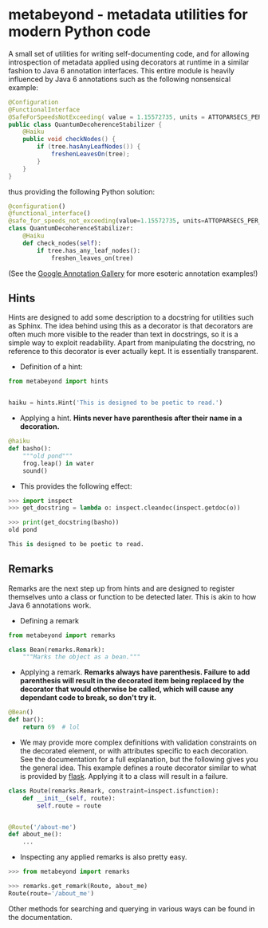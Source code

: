 # metabeyond - metadata utilities for modern Python code

A small set of utilities for writing self-documenting code, and for allowing introspection of metadata applied 
using decorators at runtime in a similar fashion to Java 6 annotation interfaces. This entire module is heavily
influenced by Java 6 annotations such as the following nonsensical example:

```java
@Configuration
@FunctionalInterface
@SafeForSpeedsNotExceeding( value = 1.15572735, units = ATTOPARSECS_PER_MICROFORTNIGHT) 
public class QuantumDecoherenceStabilizer {
    @Haiku 
    public void checkNodes() { 
        if (tree.hasAnyLeafNodes()) { 
            freshenLeavesOn(tree); 
        } 
    }
}
```

thus providing the following Python solution:

```python
@configuration()
@functional_interface()
@safe_for_speeds_not_exceeding(value=1.15572735, units=ATTOPARSECS_PER_MICROFORTNIGHT)
class QuantumDecoherenceStabilizer:
    @Haiku
    def check_nodes(self):
        if tree.has_any_leaf_nodes():
            freshen_leaves_on(tree)
```

(See the [Google Annotation Gallery](https://code.google.com/archive/p/gag/) for more esoteric annotation examples!) 

## Hints

Hints are designed to add some description to a docstring for utilities such as Sphinx. The idea behind using
this as a decorator is that decorators are often much more visible to the reader than text in docstrings, so 
it is a simple way to exploit readability. Apart from manipulating the docstring, no reference to this decorator
is ever actually kept. It is essentially transparent.

- Definition of a hint:

```python
from metabeyond import hints


haiku = hints.Hint('This is designed to be poetic to read.')
```

- Applying a hint. **Hints never have parenthesis after their name in a decoration.**

```python
@haiku
def basho():
    """old pond"""
    frog.leap() in water
    sound()
```

- This provides the following effect:

```python
>>> import inspect
>>> get_docstring = lambda o: inspect.cleandoc(inspect.getdoc(o))

>>> print(get_docstring(basho))
old pond

This is designed to be poetic to read.
```

## Remarks

Remarks are the next step up from hints and are designed to register themselves unto a class or function to be detected
later. This is akin to how Java 6 annotations work.

- Defining a remark

```python
from metabeyond import remarks

class Bean(remarks.Remark):
    """Marks the object as a bean."""
```

- Applying a remark. **Remarks always have parenthesis. Failure to add parenthesis will result in the decorated item
  being replaced by the decorator that would otherwise be called, which will cause any dependant code to break, so don't
  try it.**

```python
@Bean()
def bar():
    return 69  # lol
```

- We may provide more complex definitions with validation constraints on the decorated element, or with
  attributes specific to each decoration. See the documentation for a full explanation, but the following gives you
  the general idea. This example defines a route decorator similar to what is provided by 
  [flask](http://flask.pocoo.org/). Applying it to a class will result in a failure. 
  
```python
class Route(remarks.Remark, constraint=inspect.isfunction):
    def __init__(self, route):
        self.route = route


@Route('/about-me')
def about_me():
    ...
```

- Inspecting any applied remarks is also pretty easy.

```python
>>> from metabeyond import remarks

>>> remarks.get_remark(Route, about_me)
Route(route='/about_me')
```

Other methods for searching and querying in various ways can be found in the documentation.
